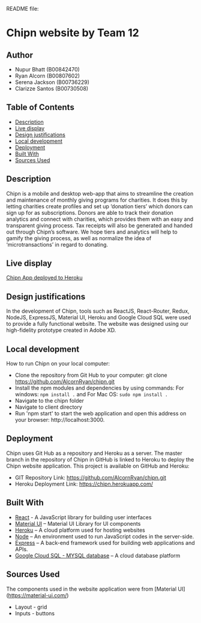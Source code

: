 README file:
# Chipn website by Team 12
## Author
* Nupur Bhatt (B00842470)
* Ryan Alcorn (B00807602)
* Serena Jackson (B00736229)
* Clarizze Santos (B00730508)

## Table of Contents
- [Description](#description)
- [Live display](#live-display)
- [Design justifications](#design-justifications)
- [Local development](#local-development)
- [Deployment](#deployment)
- [Built With](#built-with)
- [Sources Used](#sources-used)

## Description

Chipn is a mobile and desktop web-app that aims to streamline the creation and maintenance of monthly giving programs for charities. It does this by letting charities create profiles and set up ‘donation tiers’ which donors can sign up for as subscriptions. Donors are able to track their donation analytics and connect with charities, which provides them with an easy and transparent giving process. Tax receipts will also be generated and handed out through Chipn’s software. We hope tiers and analytics will help to gamify the giving process, as well as normalize the idea of ‘microtransactions’ in regard to donating.

## Live display
[Chipn App deployed to Heroku]( https://chipn.herokuapp.com/)


## Design justifications

In the development of Chipn, tools such as ReactJS, React-Router, Redux, NodeJS, ExpressJS, Material UI, Heroku and Google Cloud SQL were used to provide a fully functional website. The website was designed using our high-fidelity prototype created in Adobe XD.


## Local development

How to run Chipn on your local computer:
* Clone the repository from Git Hub to your computer: git clone https://github.com/AlcornRyan/chipn.git
* Install the npm modules and dependencies by using commands: For windows: `npm install .` and For Mac OS: `sudo npm install .`
* Navigate to the chipn folder
* Navigate to client directory
* Run 'npm start' to start the web application and open this address on your browser: http://localhost:3000.


## Deployment

Chipn uses Git Hub as a repository and Heroku as a server. The master branch in the repository of Chipn in GitHub is linked to Heroku to deploy the Chipn website application. 
This project is available on GitHub and Heroku:
* GIT Repository Link: https://github.com/AlcornRyan/chipn.git
* Heroku Deployment Link: https://chipn.herokuapp.com/

## Built With

* [React](https://reactjs.org/docs/getting-started.html) - A JavaScript library for building user interfaces
* [Material UI]( https://material-ui.com/) – Material UI Library for UI components
* [Heroku]( https://www.heroku.com/) – A cloud platform used for hosting websites
* [Node]( https://nodejs.org/en/) – An environment used to run JavaScript codes in the server-side.
* [Express]( https://expressjs.com/) – A back-end framework used for building web applications and APIs.
* [Google Cloud SQL - MYSQL database]( https://cloud.google.com/sql/) – A cloud database platform 

## Sources Used

The components used in the website application were from [Material UI] (https://material-ui.com/)
* Layout - grid
* Inputs - buttons 
